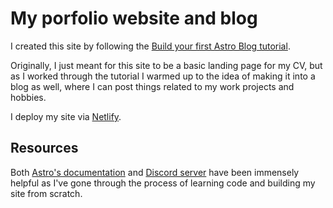 # My porfolio website and blog

I created this site by following the [Build your first Astro Blog tutorial](https://docs.astro.build/en/tutorial/0-introduction/). 

Originally, I just meant for this site to be a basic landing page for my CV, but as I worked through the tutorial I warmed up to the idea of making it into a blog as well, where I can post things related to my work projects and hobbies. 

I deploy my site via [Netlify](https://www.netlify.com/).


## Resources

Both [Astro's documentation](https://docs.astro.build) and [Discord server](https://astro.build/chat) have been immensely helpful as I've gone through the process of learning code and building my site from scratch. 
